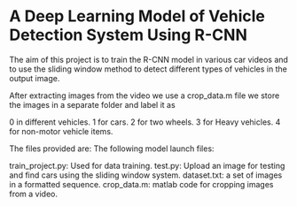 # A Deep Learning Model of Vehicle Detection System Using R-CNN
The aim of this project is to train the R-CNN model in various car videos and to use the sliding window method to detect different types of vehicles in the output image.

After extracting images from the video we use a crop_data.m file we store the images in a separate folder and label it as

0 in different vehicles.
1 for cars.
2 for two wheels.
3 for Heavy vehicles.
4 for non-motor vehicle items.

The files provided are:
The following model launch files:

train_project.py: Used for data training.
test.py: Upload an image for testing and find cars using the sliding window system.
dataset.txt: a set of images in a formatted sequence.
crop_data.m: matlab code for cropping images from a video.
